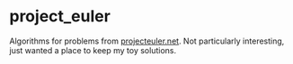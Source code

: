 project_euler
=============

Algorithms for problems from [projecteuler.net](https://projecteuler.net/). Not particularly interesting, just wanted a place to keep my toy solutions.
